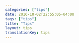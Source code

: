 ```yaml
---
categories: ["tips"]
date: 2016-10-02T22:55:05-04:00
tags: ["tips"]
title: "Tips"
layout: tips
translationKey: tips
---
```

